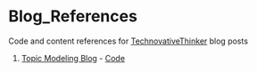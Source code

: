 # Blog_References
Code and content references for [TechnovativeThinker](https://medium.com/@MageshDominator) blog posts

1. [Topic Modeling Blog](https://medium.com/@MageshDominator/topic-modeling-art-of-storytelling-in-nlp-4dc83e96a987) - [Code](https://github.com/MageshDominator/Blog_References/blob/master/topicModeling/topic-modeling_exploration%20_20_news_group.ipynb)
